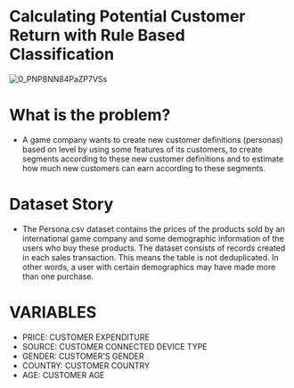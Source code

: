 # Calculating Potential Customer Return with Rule Based Classification

![0_PNP8NN84PaZP7VSs](https://user-images.githubusercontent.com/73841520/120351719-c5c35680-c308-11eb-9906-ac4a3a4c3b64.jpg)


# What is the problem?
- A game company wants to create new customer definitions (personas) based on level by using some features of its customers, to create segments according to these new customer definitions and to estimate how much new customers can earn according to these segments.

# Dataset Story
- The Persona.csv dataset contains the prices of the products sold by an international game company and some demographic information of the users who buy these products.
The dataset consists of records created in each sales transaction.
This means the table is not deduplicated.
In other words, a user with certain demographics may have made more than one purchase.

# VARIABLES
- PRICE: CUSTOMER EXPENDITURE
- SOURCE: CUSTOMER CONNECTED DEVICE TYPE
- GENDER: CUSTOMER'S GENDER
- COUNTRY: CUSTOMER COUNTRY
- AGE: CUSTOMER AGE
